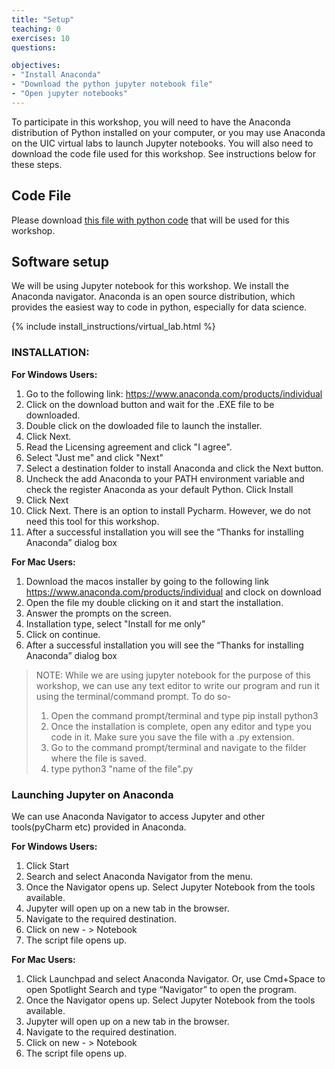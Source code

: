 ```yaml
---
title: "Setup"
teaching: 0
exercises: 10
questions:

objectives:
- "Install Anaconda"
- "Download the python jupyter notebook file"
- "Open jupyter notebooks"
---
```


To participate in this workshop, you will need to have the Anaconda distribution of Python installed on your computer, or you may use Anaconda on the UIC virtual labs to launch Jupyter notebooks. You will also need to download the code file used for this workshop. See instructions below for these steps. 


## Code File
Please download [this file with python code](../files/Intro_Python_Code.ipynb) that will be used for this workshop. 


## Software setup
We will be using Jupyter notebook for this workshop. We install the Anaconda navigator. Anaconda is an open source distribution, which provides the easiest way to code in python, especially for data science.

{% include install_instructions/virtual_lab.html %}

### INSTALLATION:
__For Windows Users:__

1) Go to the following link: https://www.anaconda.com/products/individual
2) Click on the download button and wait for the .EXE file to be downloaded.
3) Double click on the dowloaded file to launch the installer.
4) Click Next.
5) Read the Licensing agreement and click "I agree".
6) Select "Just me" and click "Next"
7) Select a destination folder to install Anaconda and click the Next button.
8) Uncheck the add Anaconda to your PATH environment variable and check the register Anaconda as your default Python. Click Install
9) Click Next
10) Click Next. There is an option to install Pycharm. However, we do not need this tool for this workshop.
11) After a successful installation you will see the “Thanks for installing Anaconda” dialog box

__For Mac Users:__

1) Download the macos installer by going to the following link https://www.anaconda.com/products/individual and clock on download
2) Open the file my double clicking on it and start the installation.
3) Answer the prompts on the screen.
4) Installation type, select "Install for me only"
5) Click on continue.
6) After a successful installation you will see the “Thanks for installing Anaconda” dialog box

> NOTE:
> While we are using jupyter notebook for the purpose of this workshop, we can use any text editor to write our program and run it using the terminal/command prompt.
> To do so-
> 1) Open the command prompt/terminal and type pip install python3
> 2) Once the installation is complete, open any editor and type you code in it. Make sure you save the file with a .py extension.
> 3) Go to the command prompt/terminal and navigate to the filder where the file is saved.
> 4) type python3 "name of the file".py 

### Launching Jupyter on Anaconda
We can use Anaconda Navigator to access Jupyter and other tools(pyCharm etc) provided in Anaconda.

__For Windows Users:__
1) Click Start
2) Search and select Anaconda Navigator from the menu.
3) Once the Navigator opens up. Select Jupyter Notebook from the tools available.
4) Jupyter will open up on a new tab in the browser. 
5) Navigate to the required destination.
6) Click on new - > Notebook
7) The script file opens up.

__For Mac Users:__
1) Click Launchpad and select Anaconda Navigator. Or, use Cmd+Space to open Spotlight Search and type “Navigator” to open the program.
2) Once the Navigator opens up. Select Jupyter Notebook from the tools available.
4) Jupyter will open up on a new tab in the browser. 
5) Navigate to the required destination.
6) Click on new - > Notebook
7) The script file opens up.

